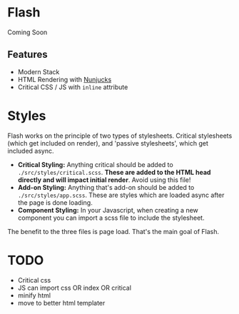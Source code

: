 # Flash #

Coming Soon

## Features
- Modern Stack
- HTML Rendering with [Nunjucks](https://mozilla.github.io/nunjucks/)
- Critical CSS / JS with `inline` attribute

# Styles
Flash works on the principle of two types of stylesheets. Critical stylesheets (which get included on render), and 'passive stylesheets', which get included async.

- **Critical Styling:** Anything critical should be added to `./src/styles/critical.scss`. **These are added to the HTML head directly and will impact initial render**. Avoid using this file!
- **Add-on Styling:** Anything that's add-on should be added to `./src/styles/app.scss`. These are styles which are loaded async after the page is done loading. 
- **Component Styling:** In your Javascript, when creating a new component you can import a scss file to include the stylesheet.

The benefit to the three files is page load. That's the main goal of Flash.


# TODO
- Critical css
- JS can import css OR index OR critical
- minify html
- move to better html templater